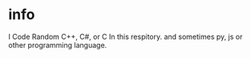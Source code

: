 # info
I Code Random C++, C#, or C In this respitory.
and sometimes py, js or other programming language.
